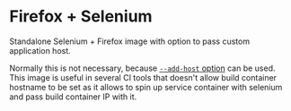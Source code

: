 # Firefox + Selenium

Standalone Selenium + Firefox image with option to pass custom application host.

Normally this is not necessary, because [`--add-host` option](https://docs.docker.com/engine/reference/run/#managing-etchosts) can be used.
This image is useful in several CI tools that doesn't allow build container hostname to be set
as it allows to spin up service container with selenium and pass build container IP with it.
